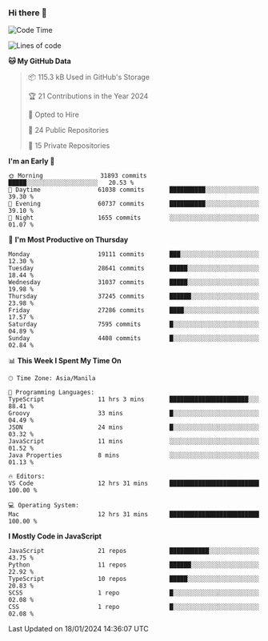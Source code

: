 ### Hi there 👋

<!--START_SECTION:waka-->
![Code Time](http://img.shields.io/badge/Code%20Time-533%20hrs%2033%20mins-blue)

![Lines of code](https://img.shields.io/badge/From%20Hello%20World%20I%27ve%20Written-62.6%20million%20lines%20of%20code-blue)

**🐱 My GitHub Data** 

> 📦 115.3 kB Used in GitHub's Storage 
 > 
> 🏆 21 Contributions in the Year 2024
 > 
> 💼 Opted to Hire
 > 
> 📜 24 Public Repositories 
 > 
> 🔑 15 Private Repositories 
 > 
**I'm an Early 🐤** 

```text
🌞 Morning                31893 commits       █████░░░░░░░░░░░░░░░░░░░░   20.53 % 
🌆 Daytime                61038 commits       ██████████░░░░░░░░░░░░░░░   39.30 % 
🌃 Evening                60737 commits       ██████████░░░░░░░░░░░░░░░   39.10 % 
🌙 Night                  1655 commits        ░░░░░░░░░░░░░░░░░░░░░░░░░   01.07 % 
```
📅 **I'm Most Productive on Thursday** 

```text
Monday                   19111 commits       ███░░░░░░░░░░░░░░░░░░░░░░   12.30 % 
Tuesday                  28641 commits       █████░░░░░░░░░░░░░░░░░░░░   18.44 % 
Wednesday                31037 commits       █████░░░░░░░░░░░░░░░░░░░░   19.98 % 
Thursday                 37245 commits       ██████░░░░░░░░░░░░░░░░░░░   23.98 % 
Friday                   27286 commits       ████░░░░░░░░░░░░░░░░░░░░░   17.57 % 
Saturday                 7595 commits        █░░░░░░░░░░░░░░░░░░░░░░░░   04.89 % 
Sunday                   4408 commits        █░░░░░░░░░░░░░░░░░░░░░░░░   02.84 % 
```


📊 **This Week I Spent My Time On** 

```text
🕑︎ Time Zone: Asia/Manila

💬 Programming Languages: 
TypeScript               11 hrs 3 mins       ██████████████████████░░░   88.41 % 
Groovy                   33 mins             █░░░░░░░░░░░░░░░░░░░░░░░░   04.49 % 
JSON                     24 mins             █░░░░░░░░░░░░░░░░░░░░░░░░   03.32 % 
JavaScript               11 mins             ░░░░░░░░░░░░░░░░░░░░░░░░░   01.52 % 
Java Properties          8 mins              ░░░░░░░░░░░░░░░░░░░░░░░░░   01.13 % 

🔥 Editors: 
VS Code                  12 hrs 31 mins      █████████████████████████   100.00 % 

💻 Operating System: 
Mac                      12 hrs 31 mins      █████████████████████████   100.00 % 
```

**I Mostly Code in JavaScript** 

```text
JavaScript               21 repos            ███████████░░░░░░░░░░░░░░   43.75 % 
Python                   11 repos            ██████░░░░░░░░░░░░░░░░░░░   22.92 % 
TypeScript               10 repos            █████░░░░░░░░░░░░░░░░░░░░   20.83 % 
SCSS                     1 repo              █░░░░░░░░░░░░░░░░░░░░░░░░   02.08 % 
CSS                      1 repo              █░░░░░░░░░░░░░░░░░░░░░░░░   02.08 % 
```




 Last Updated on 18/01/2024 14:36:07 UTC
<!--END_SECTION:waka-->
